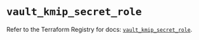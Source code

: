 # `vault_kmip_secret_role`

Refer to the Terraform Registry for docs: [`vault_kmip_secret_role`](https://registry.terraform.io/providers/hashicorp/vault/5.2.1/docs/resources/kmip_secret_role).
